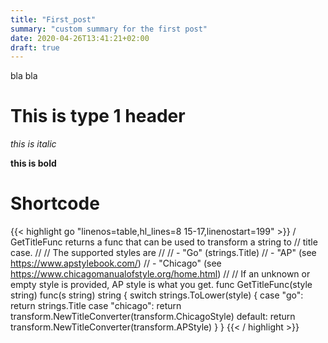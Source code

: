 ```yaml
---
title: "First_post"
summary: "custom summary for the first post"
date: 2020-04-26T13:41:21+02:00
draft: true
---
```


bla bla

# This is type 1 header

*this is italic*  

**this is bold**

# Shortcode

{{< highlight go "linenos=table,hl_lines=8 15-17,linenostart=199" >}}
/ GetTitleFunc returns a func that can be used to transform a string to
// title case.
//
// The supported styles are
//
// - "Go" (strings.Title)
// - "AP" (see https://www.apstylebook.com/)
// - "Chicago" (see https://www.chicagomanualofstyle.org/home.html)
//
// If an unknown or empty style is provided, AP style is what you get.
func GetTitleFunc(style string) func(s string) string {
  switch strings.ToLower(style) {
  case "go":
    return strings.Title
  case "chicago":
    return transform.NewTitleConverter(transform.ChicagoStyle)
  default:
    return transform.NewTitleConverter(transform.APStyle)
  }
}
{{< / highlight >}}

